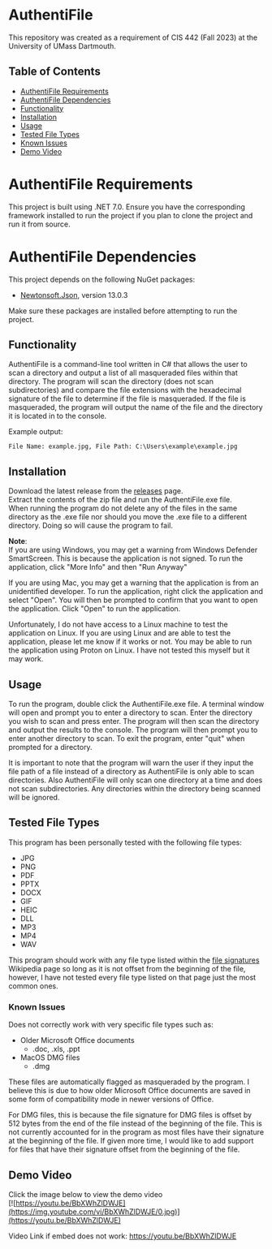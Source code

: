 # AuthentiFile

This repository was created as a requirement of CIS 442 (Fall 2023) at the University of UMass Dartmouth.

## Table of Contents

- [AuthentiFile Requirements](#authentifile-requirements)
- [AuthentiFile Dependencies](#authentifile-dependencies)
- [Functionality](#functionality)
- [Installation](#installation)
- [Usage](#usage)
- [Tested File Types](#tested-file-types)
- [Known Issues](#known-issues)
- [Demo Video](#demo-video)
  

# AuthentiFile Requirements

This project is built using .NET 7.0. Ensure you have the corresponding framework installed to run the project if you plan to clone the project and run it from source.

# AuthentiFile Dependencies

This project depends on the following NuGet packages:

- [Newtonsoft.Json](https://www.nuget.org/packages/Newtonsoft.Json/13.0.3), version 13.0.3

Make sure these packages are installed before attempting to run the project.

## Functionality

AuthentiFile is a command-line tool written in C# that allows the user to scan a directory and output a list of all masqueraded files within that directory. The program will scan the directory (does not scan subdirectories) and compare the file extensions with the hexadecimal signature of the file to determine if the file is masqueraded. If the file is masqueraded, the program will output the name of the file and the directory it is located in to the console.

Example output:

```
File Name: example.jpg, File Path: C:\Users\example\example.jpg
```

## Installation
Download the latest release from the [releases](https://github.com/jmaitoza/AuthentiFile/releases/latest) page.  
Extract the contents of the zip file and run the AuthentiFile.exe file.  
When running the program do not delete any of the files in the same directory as the .exe file nor should you move the .exe file to a different directory. Doing so will cause the program to fail.

**Note**:  
If you are using Windows, you may get a warning from Windows Defender SmartScreen. This is because the application is not signed. To run the application, click "More Info" and then "Run Anyway"

If you are using Mac, you may get a warning that the application is from an unidentified developer. To run the application, right click the application and select "Open". You will then be prompted to confirm that you want to open the application. Click "Open" to run the application.

Unfortunately, I do not have access to a Linux machine to test the application on Linux. If you are using Linux and are able to test the application, please let me know if it works or not. You may be able to run the application using Proton on Linux. I have not tested this myself but it may work.

## Usage

To run the program, double click the AuthentiFile.exe file. A terminal window will open and prompt you to enter a directory to scan. Enter the directory you wish to scan and press enter. The program will then scan the directory and output the results to the console. The program will then prompt you to enter another directory to scan. To exit the program, enter "quit" when prompted for a directory.  

It is important to note that the program will warn the user if they input the file path of a file instead of a directory as AuthentiFile is only able to scan directories. Also AuthentiFile will only scan one directory at a time and does not scan subdirectories. Any directories within the directory being scanned will be ignored.

## Tested File Types

This program has been personally tested with the following file types:

- JPG
- PNG
- PDF
- PPTX
- DOCX
- GIF
- HEIC
- DLL
- MP3
- MP4  
- WAV

This program should work with any file type listed within the [file signatures](https://en.wikipedia.org/wiki/List_of_file_signatures) Wikipedia page so long as it is not offset from the beginning of the file, however, I have not tested every file type listed on that page just the most common ones.


### Known Issues
Does not correctly work with very specific file types such as:
- Older Microsoft Office documents
  - .doc, .xls, .ppt
- MacOS DMG files
  - .dmg

These files are automatically flagged as masqueraded by the program. I believe this is due to how older Microsoft Office documents are saved in some form of compatibility mode in newer versions of Office.

For DMG files, this is because the file signature for DMG files is offset by 512 bytes from the end of the file instead of the beginning of the file. This is not currently accounted for in the program as most files have their signature at the beginning of the file. If given more time, I would like to add support for files that have their signature offset from the beginning of the file.

## Demo Video
Click the image below to view the demo video  
[![https://youtu.be/BbXWhZlDWJE](https://img.youtube.com/vi/BbXWhZlDWJE/0.jpg)](https://youtu.be/BbXWhZlDWJE)

Video Link if embed does not work:
https://youtu.be/BbXWhZlDWJE
